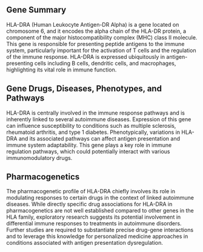 ## Gene Summary
HLA-DRA (Human Leukocyte Antigen-DR Alpha) is a gene located on chromosome 6, and it encodes the alpha chain of the HLA-DR protein, a component of the major histocompatibility complex (MHC) class II molecule. This gene is responsible for presenting peptide antigens to the immune system, particularly important for the activation of T cells and the regulation of the immune response. HLA-DRA is expressed ubiquitously in antigen-presenting cells including B cells, dendritic cells, and macrophages, highlighting its vital role in immune function.

## Gene Drugs, Diseases, Phenotypes, and Pathways
HLA-DRA is centrally involved in the immune response pathways and is inherently linked to several autoimmune diseases. Expression of this gene can influence susceptibility to conditions such as multiple sclerosis, rheumatoid arthritis, and type 1 diabetes. Phenotypically, variations in HLA-DRA and its associated pathways can affect antigen presentation and immune system adaptability. This gene plays a key role in immune regulation pathways, which could potentially interact with various immunomodulatory drugs.

## Pharmacogenetics
The pharmacogenetic profile of HLA-DRA chiefly involves its role in modulating responses to certain drugs in the context of linked autoimmune diseases. While directly specific drug associations for HLA-DRA in pharmacogenetics are not well established compared to other genes in the HLA family, exploratory research suggests its potential involvement in differential immune responses to treatments in autoimmune disorders. Further studies are required to substantiate precise drug-gene interactions and to leverage this knowledge for personalized medicine approaches in conditions associated with antigen presentation dysregulation.